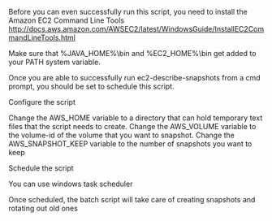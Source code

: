 Before you can even successfully run this script, you need to install the Amazon EC2 Command Line Tools
http://docs.aws.amazon.com/AWSEC2/latest/WindowsGuide/InstallEC2CommandLineTools.html

Make sure that %JAVA_HOME%\bin and %EC2_HOME%\bin get added to your PATH system variable.

Once you are able to successfully run ec2-describe-snapshots from a cmd prompt, you should be set to schedule this script.

Configure the script

Change the AWS_HOME variable to a directory that can hold temporary text files that the script needs to create.
Change the AWS_VOLUME variable to the volume-id of the volume that you want to snapshot.
Change the AWS_SNAPSHOT_KEEP variable to the number of snapshots you want to keep

Schedule the script

You can use windows task scheduler 

Once scheduled, the batch script will take care of creating snapshots and rotating out old ones